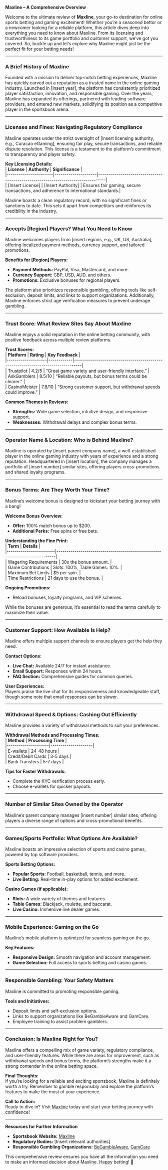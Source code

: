 **Maxline – A Comprehensive Overview**  

Welcome to the ultimate review of **Maxline**, your go-to destination for online sports betting and gaming excitement! Whether you’re a seasoned bettor or a newcomer looking for a reliable platform, this article dives deep into everything you need to know about Maxline. From its licensing and trustworthiness to its game portfolio and customer support, we’ve got you covered. So, buckle up and let’s explore why Maxline might just be the perfect fit for your betting needs!  

---

### **A Brief History of Maxline**  
Founded with a mission to deliver top-notch betting experiences, Maxline has quickly carved out a reputation as a trusted name in the online gaming industry. Launched in [insert year], the platform has consistently prioritized player satisfaction, innovation, and responsible gaming. Over the years, Maxline has expanded its offerings, partnered with leading software providers, and entered new markets, solidifying its position as a competitive player in the sportsbook arena.  

---

### **Licenses and Fines: Navigating Regulatory Compliance**  
Maxline operates under the strict oversight of [insert licensing authority, e.g., Curacao eGaming], ensuring fair play, secure transactions, and reliable dispute resolution. This license is a testament to the platform’s commitment to transparency and player safety.  

**Key Licensing Details:**  
| **License**          | **Authority**       | **Significance**                                                                 |  
|-----------------------|---------------------|----------------------------------------------------------------------------------|  
| [Insert License]      | [Insert Authority]  | Ensures fair gaming, secure transactions, and adherence to international standards.|  

Maxline boasts a clean regulatory record, with no significant fines or sanctions to date. This sets it apart from competitors and reinforces its credibility in the industry.  

---

### **Accepts [Region] Players? What You Need to Know**  
Maxline welcomes players from [insert regions, e.g., UK, US, Australia], offering localized payment methods, currency support, and tailored promotions.  

**Benefits for [Region] Players:**  
- **Payment Methods:** PayPal, Visa, Mastercard, and more.  
- **Currency Support:** GBP, USD, AUD, and others.  
- **Promotions:** Exclusive bonuses for regional players.  

The platform also prioritizes responsible gambling, offering tools like self-exclusion, deposit limits, and links to support organizations. Additionally, Maxline enforces strict age verification measures to prevent underage gambling.  

---

### **Trust Score: What Review Sites Say About Maxline**  
Maxline enjoys a solid reputation in the online betting community, with positive feedback across multiple review platforms.  

**Trust Scores:**  
| **Platform**       | **Rating** | **Key Feedback**                                                                 |  
|--------------------|------------|----------------------------------------------------------------------------------|  
| Trustpilot         | 4.2/5      | “Great game variety and user-friendly interface.”                                |  
| AskGamblers        | 8.5/10     | “Reliable payouts, but bonus terms could be clearer.”                           |  
| CasinoMeister      | 7.8/10     | “Strong customer support, but withdrawal speeds could improve.”                 |  

**Common Themes in Reviews:**  
- **Strengths:** Wide game selection, intuitive design, and responsive support.  
- **Weaknesses:** Withdrawal delays and complex bonus terms.  

---

### **Operator Name & Location: Who is Behind Maxline?**  
Maxline is operated by [insert parent company name], a well-established player in the online gaming industry with years of experience and a strong reputation. Headquartered in [insert location], the company manages a portfolio of [insert number] similar sites, offering players cross-promotions and shared loyalty programs.  

---

### **Bonus Terms: Are They Worth Your Time?**  
Maxline’s welcome bonus is designed to kickstart your betting journey with a bang!  

**Welcome Bonus Overview:**  
- **Offer:** 100% match bonus up to $200.  
- **Additional Perks:** Free spins or free bets.  

**Understanding the Fine Print:**  
| **Term**               | **Details**                                                                 |  
|------------------------|-----------------------------------------------------------------------------|  
| Wagering Requirements  | 30x the bonus amount.                                                      |  
| Game Contributions      | Slots: 100%, Table Games: 10%.                                             |  
| Maximum Bet Limits      | $5 per spin.                                                               |  
| Time Restrictions       | 21 days to use the bonus.                                                  |  

**Ongoing Promotions:**  
- Reload bonuses, loyalty programs, and VIP schemes.  

While the bonuses are generous, it’s essential to read the terms carefully to maximize their value.  

---

### **Customer Support: How Available Is Help?**  
Maxline offers multiple support channels to ensure players get the help they need.  

**Contact Options:**  
- **Live Chat:** Available 24/7 for instant assistance.  
- **Email Support:** Responses within 24 hours.  
- **FAQ Section:** Comprehensive guides for common queries.  

**User Experiences:**  
Players praise the live chat for its responsiveness and knowledgeable staff, though some note that email responses can be slower.  

---

### **Withdrawal Speed & Options: Cashing Out Efficiently**  
Maxline provides a variety of withdrawal methods to suit your preferences.  

**Withdrawal Methods and Processing Times:**  
| **Method**          | **Processing Time** |  
|---------------------|---------------------|  
| E-wallets           | 24-48 hours         |  
| Credit/Debit Cards  | 3-5 days            |  
| Bank Transfers      | 5-7 days            |  

**Tips for Faster Withdrawals:**  
- Complete the KYC verification process early.  
- Choose e-wallets for quicker payouts.  

---

### **Number of Similar Sites Owned by the Operator**  
Maxline’s parent company manages [insert number] similar sites, offering players a diverse range of options and cross-promotional benefits.  

---

### **Games/Sports Portfolio: What Options Are Available?**  
Maxline boasts an impressive selection of sports and casino games, powered by top software providers.  

**Sports Betting Options:**  
- **Popular Sports:** Football, basketball, tennis, and more.  
- **Live Betting:** Real-time in-play options for added excitement.  

**Casino Games (if applicable):**  
- **Slots:** A wide variety of themes and features.  
- **Table Games:** Blackjack, roulette, and baccarat.  
- **Live Casino:** Immersive live dealer games.  

---

### **Mobile Experience: Gaming on the Go**  
Maxline’s mobile platform is optimized for seamless gaming on the go.  

**Key Features:**  
- **Responsive Design:** Smooth navigation and account management.  
- **Game Selection:** Full access to sports betting and casino games.  

---

### **Responsible Gambling: Your Safety Matters**  
Maxline is committed to promoting responsible gaming.  

**Tools and Initiatives:**  
- Deposit limits and self-exclusion options.  
- Links to support organizations like BeGambleAware and GamCare.  
- Employee training to assist problem gamblers.  

---

### **Conclusion: Is Maxline Right for You?**  
Maxline offers a compelling mix of game variety, regulatory compliance, and user-friendly features. While there are areas for improvement, such as withdrawal speeds and bonus terms, the platform’s strengths make it a strong contender in the online betting space.  

**Final Thoughts:**  
If you’re looking for a reliable and exciting sportsbook, Maxline is definitely worth a try. Remember to gamble responsibly and explore the platform’s features to make the most of your experience.  

**Call to Action:**  
Ready to dive in? Visit [Maxline](https://maxline.by) today and start your betting journey with confidence!  

---

**Resources for Further Information**  
- **Sportsbook Website:** [Maxline](https://maxline.by)  
- **Regulatory Bodies:** [Insert relevant authorities]  
- **Responsible Gambling Organizations:** [BeGambleAware](https://www.begambleaware.org), [GamCare](https://www.gamcare.org.uk)  

This comprehensive review ensures you have all the information you need to make an informed decision about Maxline. Happy betting! 🎉